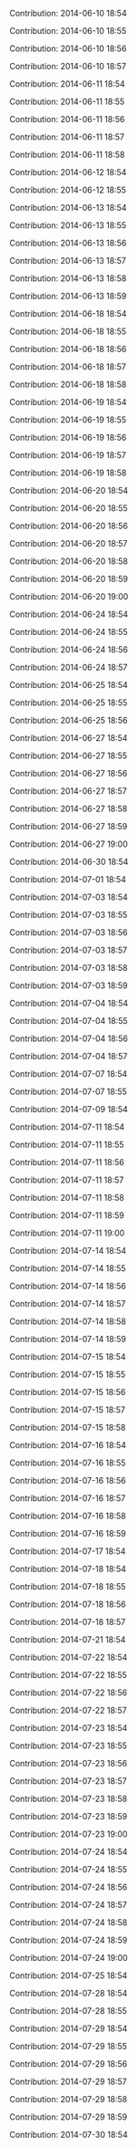 Contribution: 2014-06-10 18:54

Contribution: 2014-06-10 18:55

Contribution: 2014-06-10 18:56

Contribution: 2014-06-10 18:57

Contribution: 2014-06-11 18:54

Contribution: 2014-06-11 18:55

Contribution: 2014-06-11 18:56

Contribution: 2014-06-11 18:57

Contribution: 2014-06-11 18:58

Contribution: 2014-06-12 18:54

Contribution: 2014-06-12 18:55

Contribution: 2014-06-13 18:54

Contribution: 2014-06-13 18:55

Contribution: 2014-06-13 18:56

Contribution: 2014-06-13 18:57

Contribution: 2014-06-13 18:58

Contribution: 2014-06-13 18:59

Contribution: 2014-06-18 18:54

Contribution: 2014-06-18 18:55

Contribution: 2014-06-18 18:56

Contribution: 2014-06-18 18:57

Contribution: 2014-06-18 18:58

Contribution: 2014-06-19 18:54

Contribution: 2014-06-19 18:55

Contribution: 2014-06-19 18:56

Contribution: 2014-06-19 18:57

Contribution: 2014-06-19 18:58

Contribution: 2014-06-20 18:54

Contribution: 2014-06-20 18:55

Contribution: 2014-06-20 18:56

Contribution: 2014-06-20 18:57

Contribution: 2014-06-20 18:58

Contribution: 2014-06-20 18:59

Contribution: 2014-06-20 19:00

Contribution: 2014-06-24 18:54

Contribution: 2014-06-24 18:55

Contribution: 2014-06-24 18:56

Contribution: 2014-06-24 18:57

Contribution: 2014-06-25 18:54

Contribution: 2014-06-25 18:55

Contribution: 2014-06-25 18:56

Contribution: 2014-06-27 18:54

Contribution: 2014-06-27 18:55

Contribution: 2014-06-27 18:56

Contribution: 2014-06-27 18:57

Contribution: 2014-06-27 18:58

Contribution: 2014-06-27 18:59

Contribution: 2014-06-27 19:00

Contribution: 2014-06-30 18:54

Contribution: 2014-07-01 18:54

Contribution: 2014-07-03 18:54

Contribution: 2014-07-03 18:55

Contribution: 2014-07-03 18:56

Contribution: 2014-07-03 18:57

Contribution: 2014-07-03 18:58

Contribution: 2014-07-03 18:59

Contribution: 2014-07-04 18:54

Contribution: 2014-07-04 18:55

Contribution: 2014-07-04 18:56

Contribution: 2014-07-04 18:57

Contribution: 2014-07-07 18:54

Contribution: 2014-07-07 18:55

Contribution: 2014-07-09 18:54

Contribution: 2014-07-11 18:54

Contribution: 2014-07-11 18:55

Contribution: 2014-07-11 18:56

Contribution: 2014-07-11 18:57

Contribution: 2014-07-11 18:58

Contribution: 2014-07-11 18:59

Contribution: 2014-07-11 19:00

Contribution: 2014-07-14 18:54

Contribution: 2014-07-14 18:55

Contribution: 2014-07-14 18:56

Contribution: 2014-07-14 18:57

Contribution: 2014-07-14 18:58

Contribution: 2014-07-14 18:59

Contribution: 2014-07-15 18:54

Contribution: 2014-07-15 18:55

Contribution: 2014-07-15 18:56

Contribution: 2014-07-15 18:57

Contribution: 2014-07-15 18:58

Contribution: 2014-07-16 18:54

Contribution: 2014-07-16 18:55

Contribution: 2014-07-16 18:56

Contribution: 2014-07-16 18:57

Contribution: 2014-07-16 18:58

Contribution: 2014-07-16 18:59

Contribution: 2014-07-17 18:54

Contribution: 2014-07-18 18:54

Contribution: 2014-07-18 18:55

Contribution: 2014-07-18 18:56

Contribution: 2014-07-18 18:57

Contribution: 2014-07-21 18:54

Contribution: 2014-07-22 18:54

Contribution: 2014-07-22 18:55

Contribution: 2014-07-22 18:56

Contribution: 2014-07-22 18:57

Contribution: 2014-07-23 18:54

Contribution: 2014-07-23 18:55

Contribution: 2014-07-23 18:56

Contribution: 2014-07-23 18:57

Contribution: 2014-07-23 18:58

Contribution: 2014-07-23 18:59

Contribution: 2014-07-23 19:00

Contribution: 2014-07-24 18:54

Contribution: 2014-07-24 18:55

Contribution: 2014-07-24 18:56

Contribution: 2014-07-24 18:57

Contribution: 2014-07-24 18:58

Contribution: 2014-07-24 18:59

Contribution: 2014-07-24 19:00

Contribution: 2014-07-25 18:54

Contribution: 2014-07-28 18:54

Contribution: 2014-07-28 18:55

Contribution: 2014-07-29 18:54

Contribution: 2014-07-29 18:55

Contribution: 2014-07-29 18:56

Contribution: 2014-07-29 18:57

Contribution: 2014-07-29 18:58

Contribution: 2014-07-29 18:59

Contribution: 2014-07-30 18:54

